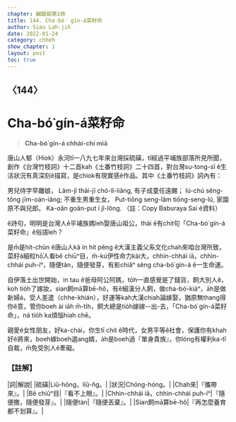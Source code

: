 ```yaml
---
chapter: 鹹酸甜第1冊
title: 144. Cha-bó͘ gín-á菜籽命
author: Siau Lah-jih
date: 2022-01-24
category: chheh
show_chapter: 1
layout: post
toc: true
---
```

  
## 〈144〉
# Cha-bó͘ gín-á菜籽命
>**Cha-bó͘ gín-á chhài-chí miā**

唐山人郁（Hiok）永河tī一八九七年來台灣採硫磺，tī經過平埔族部落所見所聞，創作《台灣竹枝詞》十二首kah《土番竹枝詞》二十四首，對台灣su-tong-sî ê生活狀況有真深刻ê描寫，是chiok有現實感ê作品。其中《土番竹枝詞》詞內有：

男兒待字早離娘，
Lâm-jî thāi-jī chó-lî-liâng,
有子成童任遠颺；
Iú-chú sêng-tông jīm-oán-iâng;
不重生男重生女，
Put-tiōng seng-lâm tiōng-seng-lú,
家園原不與兒郎。
Ka-oân goân-put í jî-lông.
（註：Copy Baburaya Sai ê資料）

ê詩句，明明是台灣人ê平埔族媽leh娶唐山祖公，thái ē有chit句「Cha-bó͘ gín-á菜籽命」ê俗語leh？

是m̄是hit-chūn ê唐山人kā in hit pêng ê大漢主義父系文化chah來咱台灣所致，菜籽á細粒hō͘人看bē chiūⁿ目，m̄-kú伊性命力kài大，chhìn-chhái iā，chhìn-chhái puh-íⁿ，隨便tàn，隨便發芽，有影chiâⁿ sêng cha-bó͘ gín-á ê一生命運。

自伊落土出世開始，in tau ê爸母阿公阿媽，to̍h一直感覺是了錢貨，飼大別人ê，koh tio̍h了嫁妝，sian飼mā算bē-hô，有ê細漢分人飼，做cha-bó͘-kiáⁿ，a̍h是做新婦á，受人差遣（chhe-khián），好運等kah大漢chiah論嫁娶，猶原無thang得你ê意，管你boeh ài ia̍h m̄-ti̍h，飼大總是tio̍h嫁嫁--出-去，「Cha-bó͘ gín-á菜籽命」，ná tio̍h ka煩惱hiah chē。

親愛ê女性朋友，好ka-chài，你生tī chit ê時代，女男平等ê社會，保護你有khah好ê將來，boeh嫁boeh選ang婿，a̍h是boeh過『單身貴族』，你lóng有權利ka-tī自裁，m̄免受別人ê牽礙。

### 【註解】

|詞|解說|
|硫磺|Liû-hông，liû-n̂g。|
|狀況|Chōng-hóng。|
|Chah來|『攜帶來』。|
|Bē chiūⁿ目|『看不上眼』。|
|Chhìn-chhái iā，chhìn-chhái puh-íⁿ|『隨便撒，隨便發芽』。|
|隨便tàn|『隨便丟棄』。|
|Sian飼mā算bē-hô|『再怎麼養育都不划算』。|

